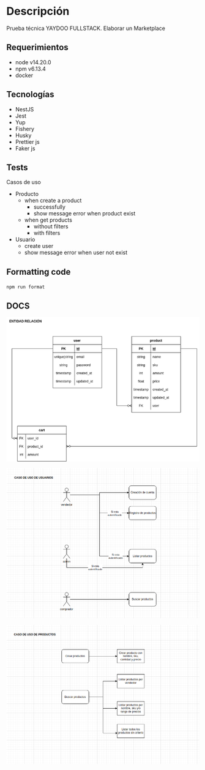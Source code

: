 # Descripción

Prueba técnica YAYDOO FULLSTACK. Elaborar un Marketplace

## Requerimientos

- node v14.20.0
- npm v6.13.4
- docker

## Tecnologías

- NestJS
- Jest
- Yup
- Fishery
- Husky
- Prettier js
- Faker js

## Tests

Casos de uso
- Producto
    - when create a product
      - successfully
      - show message error when product exist
    - when get products
      - without filters
      - with filters
- Usuario
    - create user
    - show message error when user not exist

## Formatting code

`npm run format`

## DOCS

![](./docs/entidadrelacion.png)

![](./docs/casodeuso-usuario.png)

![](./docs/casodeuso-productos.png)